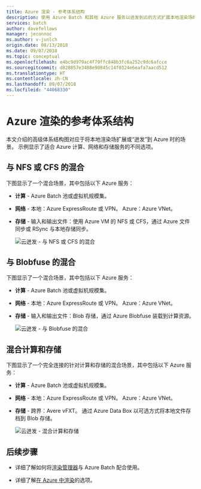 ```yaml
---
title: Azure 渲染 - 参考体系结构
description: 使用 Azure Batch 和其他 Azure 服务以迸发到云的方式扩展本地渲染场时对应的体系结构
services: batch
author: davefellows
manager: jeconnoc
ms.author: v-junlch
origin.date: 08/13/2018
ms.date: 09/07/2018
ms.topic: conceptual
ms.openlocfilehash: e4bc9d979ac4f79ffc848b3fc6a252c9dc6afcce
ms.sourcegitcommit: d828857e3408e90845c14f0324e6eafa7aacd512
ms.translationtype: HT
ms.contentlocale: zh-CN
ms.lasthandoff: 09/07/2018
ms.locfileid: "44068330"
---
```

# <a name="reference-architectures-for-azure-rendering"></a>Azure 渲染的参考体系结构

本文介绍的高级体系结构图对应于将本地渲染场扩展或“迸发”到 Azure 时的场景。 示例显示了适合 Azure 计算、网络和存储服务的不同选项。

## <a name="hybrid-with-nfs-or-cfs"></a>与 NFS 或 CFS 的混合

下图显示了一个混合场景，其中包括以下 Azure 服务：

- **计算** - Azure Batch 池或虚拟机规模集。

- **网络** - 本地：Azure ExpressRoute 或 VPN。 Azure：Azure VNet。

- **存储** - 输入和输出文件：使用 Azure VM 的 NFS 或 CFS，通过 Azure 文件同步或 RSync 与本地存储同步。

  ![云迸发 - 与 NFS 或 CFS 的混合](./media/batch-rendering-architectures/hybrid-nfs-cfs.png)

## <a name="hybrid-with-blobfuse"></a>与 Blobfuse 的混合

下图显示了一个混合场景，其中包括以下 Azure 服务：

- **计算** - Azure Batch 池或虚拟机规模集。

- **网络** - 本地：Azure ExpressRoute 或 VPN。 Azure：Azure VNet。

- **存储** - 输入和输出文件：Blob 存储，通过 Azure Blobfuse 装载到计算资源。

  ![云迸发 - 与 Blobfuse 的混合](./media/batch-rendering-architectures/hybrid-blob-fuse.png)

## <a name="hybrid-compute-and-storage"></a>混合计算和存储

下图显示了一个完全连接的针对计算和存储的混合场景，其中包括以下 Azure 服务：

- **计算** - Azure Batch 池或虚拟机规模集。

- **网络** - 本地：Azure ExpressRoute 或 VPN。 Azure：Azure VNet。

- **存储** - 跨界：Avere vFXT。 通过 Azure Data Box 以可选方式将本地文件存档到 Blob 存储。

  ![云迸发 - 混合计算和存储](./media/batch-rendering-architectures/hybrid-compute-storage.png)


## <a name="next-steps"></a>后续步骤

- 详细了解如何将[渲染管理器](batch-rendering-render-managers.md)与 Azure Batch 配合使用。

- 详细了解[在 Azure 中渲染](batch-rendering-service.md)的选项。

